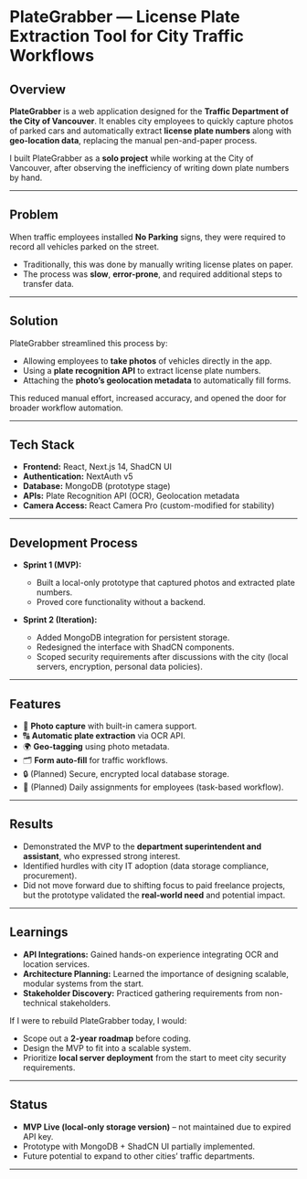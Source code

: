 # PlateGrabber — License Plate Extraction Tool for City Traffic Workflows

## Overview
**PlateGrabber** is a web application designed for the **Traffic Department of the City of Vancouver**. It enables city employees to quickly capture photos of parked cars and automatically extract **license plate numbers** along with **geo-location data**, replacing the manual pen-and-paper process.  

I built PlateGrabber as a **solo project** while working at the City of Vancouver, after observing the inefficiency of writing down plate numbers by hand.  

---

## Problem
When traffic employees installed **No Parking** signs, they were required to record all vehicles parked on the street.  
- Traditionally, this was done by manually writing license plates on paper.  
- The process was **slow**, **error-prone**, and required additional steps to transfer data.  

---

## Solution
PlateGrabber streamlined this process by:  
- Allowing employees to **take photos** of vehicles directly in the app.  
- Using a **plate recognition API** to extract license plate numbers.  
- Attaching the **photo’s geolocation metadata** to automatically fill forms.  

This reduced manual effort, increased accuracy, and opened the door for broader workflow automation.

---

## Tech Stack
- **Frontend:** React, Next.js 14, ShadCN UI  
- **Authentication:** NextAuth v5  
- **Database:** MongoDB (prototype stage)  
- **APIs:** Plate Recognition API (OCR), Geolocation metadata  
- **Camera Access:** React Camera Pro (custom-modified for stability)  

---

## Development Process
- **Sprint 1 (MVP):**  
  - Built a local-only prototype that captured photos and extracted plate numbers.  
  - Proved core functionality without a backend.  

- **Sprint 2 (Iteration):**  
  - Added MongoDB integration for persistent storage.  
  - Redesigned the interface with ShadCN components.  
  - Scoped security requirements after discussions with the city (local servers, encryption, personal data policies).  

---

## Features
- 📸 **Photo capture** with built-in camera support.  
- 🔠 **Automatic plate extraction** via OCR API.  
- 🌍 **Geo-tagging** using photo metadata.  
- 🗂️ **Form auto-fill** for traffic workflows.  
- 🔒 (Planned) Secure, encrypted local database storage.  
- 📅 (Planned) Daily assignments for employees (task-based workflow).  

---

## Results
- Demonstrated the MVP to the **department superintendent and assistant**, who expressed strong interest.  
- Identified hurdles with city IT adoption (data storage compliance, procurement).  
- Did not move forward due to shifting focus to paid freelance projects, but the prototype validated the **real-world need** and potential impact.  

---

## Learnings
- **API Integrations:** Gained hands-on experience integrating OCR and location services.  
- **Architecture Planning:** Learned the importance of designing scalable, modular systems from the start.  
- **Stakeholder Discovery:** Practiced gathering requirements from non-technical stakeholders.  

If I were to rebuild PlateGrabber today, I would:  
- Scope out a **2-year roadmap** before coding.  
- Design the MVP to fit into a scalable system.  
- Prioritize **local server deployment** from the start to meet city security requirements.  

---

## Status
- **MVP Live (local-only storage version)** – not maintained due to expired API key.  
- Prototype with MongoDB + ShadCN UI partially implemented.  
- Future potential to expand to other cities’ traffic departments.  

---
